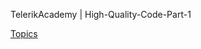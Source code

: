 TelerikAcademy | High-Quality-Code-Part-1

[Topics](https://github.com/TelerikAcademy/High-Quality-Code-Part-1/tree/master/Topics)
